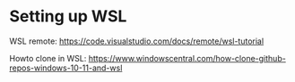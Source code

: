 # Setting up WSL

WSL remote: https://code.visualstudio.com/docs/remote/wsl-tutorial

Howto clone in WSL: https://www.windowscentral.com/how-clone-github-repos-windows-10-11-and-wsl